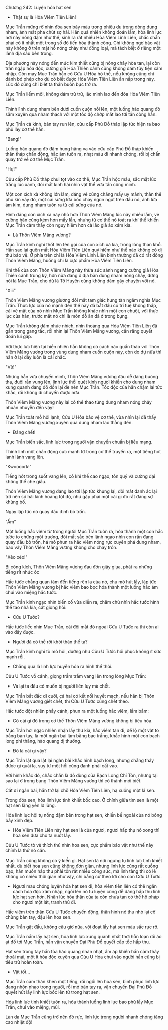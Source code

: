 




Chương 242: Luyện hóa hạt sen


- Thật sự là Hỏa Viêm Tiên Liên!

Mục Trần mừng rỡ nhìn đóa sen bảy màu trong phiêu du trong dòng dung nham, ánh mắt pha chút sợ hãi. Hắn quả nhiên không đoán lầm, hỏa linh lực nơi này nồng đậm như thế, sinh ra rất nhiều Hỏa Viêm Linh Liên, chắc chắn phải có ít nhất một trong số đó tiến hóa thành công. Chỉ không ngờ bảo vật này không ở trên mặt hồ nóng chảy như đồng loại, mà tách biệt ở riêng một lãnh địa sâu bên trong.

Địa phương này nóng đến mức kim thiết cũng bị nóng chảy hòa tan, lại còn tràn ngập hỏa độc, cường giả Hóa Thiên cảnh cũng không dám tùy tiện xâm nhập. Còn may Mục Trần hắn có Cửu U Hỏa hộ thể, nếu không cũng chỉ đành bó phép cho dù có biết được Hỏa Viêm Tiên Liên ẩn nấp trong này. Lúc đó cũng chỉ biết ta thán buồn bực trở ra.

Mục Trần liếm môi, không dám trù trừ, lắc mình lao đến đóa Hỏa Viêm Tiên Liên.

Thình lình dung nham bên dưới cuồn cuộn nổi lên, một luồng hào quang đỏ sẫm xuyên qua nham thạch với một tốc độ chớp mắt lao tới tấn công hắn.

Mục Trần cả kinh, bàn tay run lên, cửu cấp Phù Đồ tháp lập tức hiện ra bao phủ lấy cơ thể hắn.

"Bang!"

Luồng hào quang đỏ đậm hung hăng va vào cửu cấp Phù Đồ tháp khiến thân tháp chấn động, hắc ám tuôn ra, nhạt màu đi nhanh chóng, rồi bị chấn quay trở về cơ thể Mục Trần.

"Hự!"

Cửu cấp Phù Đồ tháp chui tọt vào cơ thể, Mục Trần hộc máu, sắc mặt lúc trắng lúc xanh, đôi mắt kinh hãi nhìn vật thể vừa tấn công mình.

Một con xích xà không lớn lắm, dáng vẻ cũng chẳng mấy uy mãnh, thân thể phủ kín vảy đỏ, một cái sừng lửa bốc cháy ngùn ngụt trên đầu nó, ánh lửa ám kim, dung nham tuôn ra từ cái sừng của nó.

Hình dáng con xích xà này nhỏ hơn Thôn Viêm Mãng lúc nãy nhiều lắm, vẻ cường hãn cũng kém hơn mấy lần, nhưng từ cơ thể nó toát ra khí thế khiến Mục Trần cảm thấy còn nguy hiểm hơn cả lão già áo xám kia.

- Là Thôn Viêm Mãng vương?

Mục Trần kinh nghi thốt lên tên gọi của con xích xà kia, trong lòng than khổ. Hắn sao lại quên mất Hỏa Viêm Tiên Liên quý hiếm như thế nào không có dị thú bảo vệ. Ở phía trên chỉ là Hỏa Viêm Linh Liên bình thường đã có rất đông Thôn Viêm Mãng, huống chi là cực phẩm Hỏa Viêm Tiên Liên.

Khí thế của con Thôn Viêm Mãng này thừa sức sánh ngang cường giả Hóa Thiên cảnh trung kỳ, hơn nữa đang ở địa bàn dung nham nóng chảy, đừng nói là Mục Trần, cho dù là Tô Huyên cũng không dám gây chuyện với nó.

"Xiii"

Thôn Viêm Mãng vương giương đôi mắt tam giác hung tàn ngắm nghía Mục Trần. Thực lực của nó mạnh đến thế này đã bắt đầu có trí tuệ không thấp, cái vẻ mặt của nó nhìn Mục Trần không khác nhìn một con chuột, với thực lực của hắn, trước mắt nó chỉ là món đồ ăn đã ở trong bụng.

Mục Trần không dám nhúc nhích, nhìn thoáng qua Hỏa Viêm Tiên Liên đã gần trong gang tấc, rồi nhìn lại Thôn Viêm Mãng vương, cắn răng quyết đoán lui gấp.

Với thực lực hiện tại hiển nhiên hắn không có cách nào quần thảo với Thôn Viêm Mãng vương trong vùng dung nham cuồn cuộn này, còn do dự nữa thì hắn ở lại đây luôn là cái chắc.

"Vù!"

Nhưng hắn vừa chuyển mình, Thôn Viêm Mãng vương đâu dễ dàng buông tha, đuôi rắn vung lên, linh lực thổi quét kinh người khiến cho dung nham xung quanh đang đổ dồn lại đè nén Mục Trần. Tốc độc của hắn chậm lại tức khắc, rồi không di chuyển được nữa.

Thôn Viêm Mãng vương này lại có thể thao túng dung nham nóng chảy nhuần nhuyễn đến vậy!

Mục Trần toát mồ hôi lạnh, Cửu U Hỏa bảo vệ cơ thể, vừa nhìn lại đã thấy Thôn Viêm Mãng vương xuyên qua dung nham lao thẳng đến.

- Đáng chết!

Mục Trần biến sắc, linh lực trong người vận chuyển chuẩn bị liều mạng.

Thình lình một chấn động cực mạnh từ trong cơ thể truyền ra, một tiếng hót lanh lảnh vang lên.

"Kwoooork!"

Tiếng hót trong suốt vang lên, cỗ khí thế cao ngạo, tôn quý và cường đại không thể che giấu.

Thôn Viêm Mãng vương đang lao tới lập tức khựng lại, đôi mắt đanh ác lại trở nên sợ hãi kinh hoảng tột độ, như gặp phải một cái gì đó rất đáng sợ khủng bố.

Ngay lập tức nó quay đầu định bỏ trốn.

"Ầm"

Một luồng hắc viêm từ trong người Mục Trần tuôn ra, hóa thành một con hắc tước to chừng một trượng, đôi mắt sắc bén lãnh ngạo nhìn con rắn đang quay đầu bỏ trốn, há mỏ phun ra hắc viêm nóng rực xuyên phá dung nham, bao vây Thôn Viêm Mãng vương không cho chạy trốn.

"Xèo xèo!"

Bị công kích, Thôn Viêm Mãng vương đau đớn giãy giụa, phát ra những tiếng rít nhức óc

Hắc tước chẳng quan tâm đến tiếng rên la của nó, chu mỏ hút lấy, lập tức Thôn Viêm Mãng vương bị hắc viêm bao bọc hóa thành một luồng hắc ám chui vào miệng hắc tước.

Mục Trần kinh ngạc nhìn biến cố vừa diễn ra, chăm chú nhìn hắc tước hình thể tao nhã kia, cất giọng hỏi:

- Cửu U Tước?

Hắc tước liếc nhìn Mục Trần, cái đôi mắt đó ngoài Cửu U Tước ra thì còn ai vào đây được.

- Ngươi đã có thể rời khỏi thân thể ta?

Mục Trần kinh nghi tò mò hỏi, dường như Cửu U Tước hồi phục không ít sức mạnh rồi.

- Chẳng qua là linh lực huyễn hóa ra hình thể thôi.

Cửu U Tước vỗ cánh, giọng trầm trầm vang lên trong lòng Mục Trần:

- Vả lại ta đâu có muốn bị ngươi liên lụy mà chết.

Mục Trần bất đắc dĩ cười, cả hai có kết nối huyết mạch, nếu hắn bị Thôn Viêm Mãng vương giết chết, thì Cửu U Tước cũng chết theo.

Hắc tước đột nhiên phẩy cánh, phun ra một luồng hắc viêm, lẩm bẩm:

- Có cái gì đó trong cơ thể Thôn Viêm Mãng vương không bị tiêu hóa.

Mục Trần hơi ngạc nhiên nhận lấy thứ kia, hắc viêm tan đi, để lộ một vật to bằng bàn tay, là một ngân bài làm bằng bạc trắng, khắc hình một con bạch long phi thăng, hào quang dị thường.

- Đó là cái gì vậy?

Mục Trần lật qua lật lại ngân bài khắc hình bạch long, nhưng chẳng thấy được gì quái lạ, suy tư một hồi cũng đành phải cất vào.

Với hình khắc đó, chắc chắn là đồ dùng của Bạch Long Chí Tôn, nhưng tại sao lại ở trong bụng Thôn Viêm Mãng vương thì có thánh mới biết.

Cất đi ngân bài, hắn trở lại chỗ Hỏa Viêm Tiên Liên, hạ xuống một lá sen.

Trong đóa sen, hỏa linh lực tinh khiết bốc cao. Ở chính giữa tim sen là một hạt sen lặng yên lơ lửng.

Hỏa linh lực hội tụ nồng đậm bên trong hạt sen, khiến bề ngoài của nó bóng bẩy xinh đẹp.

- Hỏa Viêm Tiên Liên này hạt sen là của ngươi, ngươi hấp thụ nó xong thì hoa sen đưa cho ta nuốt lấy.

Cửu U Tước tỏ vẻ thích thú nhìn hoa sen, cực phẩm bảo vật như thế này chính là thứ nó cần.

Mục Trần cũng không có ý kiến gì. Hạt sen là nơi ngưng tụ linh lực tinh khiết nhất, dù biết hoa sen cũng không đơn giản, nhưng linh lực cũng rất cuồng bạo, hắn muốn hấp thu phải tốn rất nhiều công sức, mà linh tàng thì có lẽ không có nhiều thời gian như vậy, chi bằng cứ theo lời cho con Cửu U Tước.

- Ngươi mau chóng luyện hóa hạt sen đi, hỏa viêm tiên liên có thể ngăn cách hỏa độc xâm nhập, ngồi lên nó tu luyện cũng dễ dàng hấp thu linh lực hạt sen hơn. Nhân lúc hóa thân của ta còn chưa tan có thể hộ pháp cho ngươi một lát, tranh thủ đi.

Hắc viêm trên thân Cửu U Tước chuyển động, thân hình nó thu nhỏ lại cỡ chừng bàn tay, đậu lên hoa sen.

Mục Trần gật đầu, không câu giờ nữa, vội đoạt lấy hạt sen màu sắc rực rỡ.

Mục Trần nắm lấy hạt sen, hỏa linh lực xung quanh nhất thời hỗn loạn rồi ào ạt đổ tới Mục Trần, hắn vận chuyển Đại Phù Đồ quyết cấp tốc hấp thu.

Hạt sen trong tay hắn tỏa hào quang nhàn nhạt, ấm áp khiến hắn cảm thấy thoải mái, một ít hỏa độc xuyên qua Cửu U Hỏa chui vào người hắn cũng bị tiêu trừ hoàn toàn.

- Vật tốt...

Mục Trần cảm thán khen một tiếng, rồi ngồi lên hoa sen, bình phục linh lực đang nhộn nhạo trong người, rồi mở bàn tay ra, vận chuyển Đại Phù Đồ quyết hút lấy linh lực bốc lên từ trong hạt sen.

Hỏa linh lực tinh khiết tuôn ra, hóa thành luồng linh lực bao phủ lấy Mục Trần, chui vào miệng, mũi.

Làn da Mục Trần cũng trở nên đỏ rực, linh lực trong người nhanh chóng tăng cao nhiệt độ!




